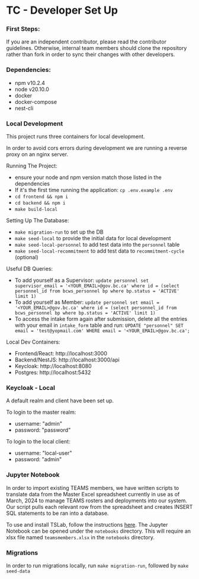 # TC - Developer Set Up

### First Steps:

If you are an independent contributor, please read the contributor guidelines. Otherwise, internal team members should clone the repository rather than fork in order to sync their changes with other developers.

### Dependencies:

- npm v10.2.4
- node v20.10.0
- docker
- docker-compose
- nest-cli

### Local Development

This project runs three containers for local development.

In order to avoid cors errors during development we are running a reverse proxy
on an nginx server.

Running The Project:

- ensure your node and npm version match those listed in the dependencies
- If it's the first time running the application: `cp .env.example .env`
- `cd frontend && npm i`
- `cd backend && npm i`
- `make build-local`

Setting Up The Database:

- `make migration-run` to set up the DB
- `make seed-local` to provide the initial data for local development
- `make seed-local-personnel` to add test data into the `personnel` table
- `make seed-local-recommitment` to add test data to `recommitment-cycle` (optional)

Useful DB Queries:
- To add yourself as a Supervisor: `update personnel set supervisor_email = '<YOUR_EMAIL>@gov.bc.ca' where id = (select personnel_id from bcws_personnel bp where bp.status = 'ACTIVE' limit 1)`
- To add yourself as Member: `update personnel set email = '<YOUR_EMAIL>@gov.bc.ca' where id = (select personnel_id from bcws_personnel bp where bp.status = 'ACTIVE' limit 1)`
- To access the intake form again after submission, delete all the entries with your email in `intake_form` table and run: `UPDATE "personnel" SET email = 'test@yopmail.com' WHERE email = '<YOUR_EMAIL>@gov.bc.ca';`

Local Dev Containers:

- Frontend/React: http://localhost:3000
- Backend/NestJS: http://localhost:3000/api
- Keycloak: http://localhost:8080
- Postgres: http://localhost:5432

### Keycloak - Local

A default realm and client have been set up.

To login to the master realm:

- username: "admin"
- password: "password"

To login to the local client:

- username: "local-user"
- password: "admin"

### Jupyter Notebook

In order to import existing TEAMS members, we have written scripts to translate data from the Master Excel spreadsheet currently in use as of March, 2024 to manage TEAMS rosters and deployments into our system. Our script pulls each relevant row from the spreadsheet and creates INSERT SQL statements to be ran into a database.

To use and install TSLab, follow the instructions [here](https://github.com/yunabe/tslab). The Jupyter Notebook can be opened under the `notebooks` directory. This will require an xlsx file named `teamsmembers.xlsx` in the `notebooks` directory.

### Migrations

In order to run migrations locally, run `make migration-run`, followed by `make seed-data`